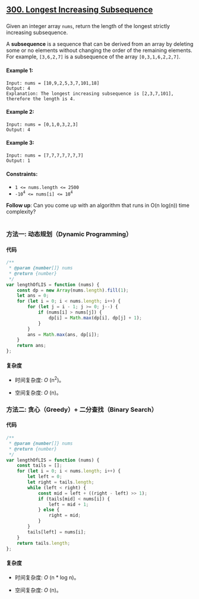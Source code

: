 ## [300. Longest Increasing Subsequence](https://leetcode.com/problems/longest-increasing-subsequence/)

###

Given an integer array `nums`, return the length of the longest strictly increasing subsequence.

A **subsequence** is a sequence that can be derived from an array by deleting some or no elements without changing the order of the remaining elements. For example, `[3,6,2,7]` is a subsequence of the array `[0,3,1,6,2,2,7]`.

#### Example 1:

```
Input: nums = [10,9,2,5,3,7,101,18]
Output: 4
Explanation: The longest increasing subsequence is [2,3,7,101], therefore the length is 4.
```

#### Example 2:

```
Input: nums = [0,1,0,3,2,3]
Output: 4
```

#### Example 3:

```
Input: nums = [7,7,7,7,7,7,7]
Output: 1
```

#### Constraints:

-   `1 <= nums.length <= 2500`
-   `-10`<sup>`4`</sup>` <= nums[i] <= 10`<sup>`4`</sup>

**Follow up**: Can you come up with an algorithm that runs in O(n log(n)) time complexity?

#

### 方法一: 动态规划（Dynamic Programming）

#### 代码

```javascript
/**
 * @param {number[]} nums
 * @return {number}
 */
var lengthOfLIS = function (nums) {
    const dp = new Array(nums.length).fill(1);
    let ans = 0;
    for (let i = 0; i < nums.length; i++) {
        for (let j = i - 1; j >= 0; j--) {
            if (nums[i] > nums[j]) {
                dp[i] = Math.max(dp[i], dp[j] + 1);
            }
        }
        ans = Math.max(ans, dp[i]);
    }
    return ans;
};
```

#### 复杂度

-   时间复杂度: _O_ (n<sup>2</sup>)。

-   空间复杂度: _O_ (n)。

### 方法二: 贪心（Greedy）+ 二分查找（Binary Search）

#### 代码

```javascript
/**
 * @param {number[]} nums
 * @return {number}
 */
var lengthOfLIS = function (nums) {
    const tails = [];
    for (let i = 0; i < nums.length; i++) {
        let left = 0;
        let right = tails.length;
        while (left < right) {
            const mid = left + ((right - left) >> 1);
            if (tails[mid] < nums[i]) {
                left = mid + 1;
            } else {
                right = mid;
            }
        }
        tails[left] = nums[i];
    }
    return tails.length;
};
```

#### 复杂度

-   时间复杂度: _O_ (n \* log n)。

-   空间复杂度: _O_ (n)。
